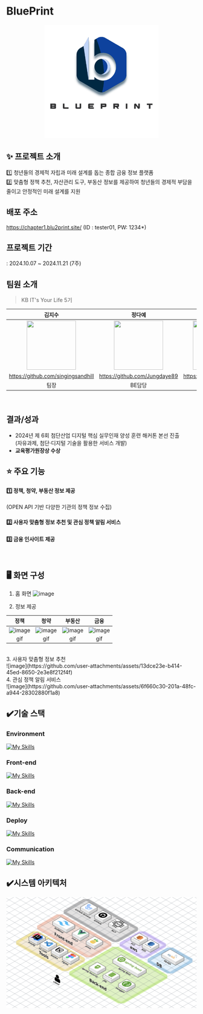 # BluePrint
<p align="center">
<img width="300" src="https://github.com/Chapter-1/.github/blob/main/%E1%84%8E%E1%85%A5%E1%86%BC%E1%84%89%E1%85%A1%E1%84%8C%E1%85%B5%E1%86%AB%20%E1%84%85%E1%85%A9%E1%84%80%E1%85%A9.PNG"></p>

## ✨ 프로젝트 소개
:one: 청년들의 경제적 자립과 미래 설계를 돕는 종합 금융 정보 플랫폼 <br/>
:two: 맞춤형 정책 추천, 자산관리 도구, 부동산 정보를 제공하여 청년들의 경제적 부담을 줄이고 안정적인 미래 설계를 지원

## 배포 주소
https://chapter1.blu2print.site/ (ID :  tester01, PW: 1234*)

## **프로젝트 기간**
: 2024.10.07 ~ 2024.11.21 (7주) <br/>

## 팀원 소개
> KB IT's Your Life 5기 <br/>

| 김지수 | 정다예 | 김지우 |
|:----:|:----:|:----: |
|<a href="https://github.com/singingsandhill"><img height="130px" width="130px" src="https://avatars.githubusercontent.com/u/64348312?v=4"/></a> | <a href="https://github.com/Jungdaye89"><img height="130px" width="130px" src="https://avatars.githubusercontent.com/u/155501200?v=4"/></a>   | <a href="https://github.com/woo427"><img height="130px" width="130px" src="https://avatars.githubusercontent.com/u/170384966?v=4"/></a>
| https://github.com/singingsandhill | https://github.com/Jungdaye89 | https://github.com/woo427 
|팀장|BE담당|FE 담당
<br/>

## 결과/성과
- 2024년 제 6회 첨단산업 디지털 핵심 실무인재 양성 훈련 해커톤 본선 진출<br/>
 (자유과제, 첨단‧디지털 기술을 활용한 서비스 개발)
- **교육평가원장상 수상**

## ⭐ 주요 기능
#### :one: 정책, 청약, 부동산 정보 제공 <br/>
(OPEN API 기반 다양한 기관의 정책 정보 수집) <br/>
#### :two: 사용자 맞춤형 정보 추천 및 관심 정책 알림 서비스 <br/>
#### :three: 금융 인사이트 제공 <br/>
<br/>

## 🖥️ 화면 구성
1. 홈 화면
   ![image](https://github.com/user-attachments/assets/d7aaf59c-40b8-4706-bdce-bba978eaf21f)

2. 정보 제공
   
  | 정책 | 청약 | 부동산 | 금융 |
  |:----:|:----:|:----: |:----: |
  |![image](https://github.com/user-attachments/assets/ba996c48-f82b-4c75-a617-46127b292e4a)|![image](https://github.com/user-attachments/assets/3747d0aa-fcc0-46d5-b56c-514a623092a3)|![image](https://github.com/user-attachments/assets/08d923d0-2d39-46ec-b68e-a44f0d2e4601)|![image](https://github.com/user-attachments/assets/6e9c2541-d2b6-4017-9ffd-9d5282e1ddf0)
  | gif | gif| gif | gif
<br/>
3. 사용자 맞춤형 정보 추천<br/>
![image](https://github.com/user-attachments/assets/13dce23e-b414-45ed-8650-2e3e8f212f4f)
<br/>
4. 관심 정책 알림 서비스<br/>
![image](https://github.com/user-attachments/assets/6f660c30-201a-48fc-a944-28302880f1a8)

<br/>

## :heavy_check_mark:기술 스택
### Environment
[![My Skills](https://skillicons.dev/icons?i=py,java,js,vscode,idea,github)](https://skillicons.dev)

### Front-end
[![My Skills](https://skillicons.dev/icons?i=tailwind,pinia,vue)](https://skillicons.dev)

### Back-end
[![My Skills](https://skillicons.dev/icons?i=mysql,spring,gradle)](https://skillicons.dev)

### Deploy
[![My Skills](https://skillicons.dev/icons?i=githubactions,aws)](https://skillicons.dev)

### Communication
[![My Skills](https://skillicons.dev/icons?i=notion,discord)](https://skillicons.dev)

## :heavy_check_mark:시스템 아키텍처
<img width="700" src="https://github.com/Chapter-1/.github/blob/main/%E1%84%89%E1%85%B5%E1%84%89%E1%85%B3%E1%84%90%E1%85%A6%E1%86%B7%20%E1%84%8B%E1%85%A1%E1%84%8F%E1%85%B5%E1%84%90%E1%85%A6%E1%86%A8%E1%84%8E%E1%85%A5.png">




